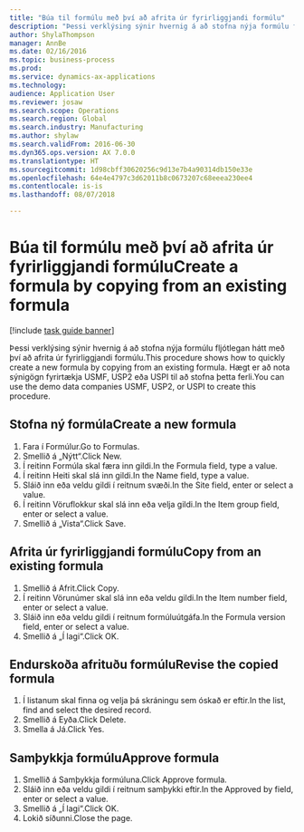 ```yaml
--- 
title: "Búa til formúlu með því að afrita úr fyrirliggjandi formúlu"
description: "Þessi verklýsing sýnir hvernig á að stofna nýja formúlu fljótlegan hátt með því að afrita úr fyrirliggjandi formúlu."
author: ShylaThompson
manager: AnnBe
ms.date: 02/16/2016
ms.topic: business-process
ms.prod: 
ms.service: dynamics-ax-applications
ms.technology: 
audience: Application User
ms.reviewer: josaw
ms.search.scope: Operations
ms.search.region: Global
ms.search.industry: Manufacturing
ms.author: shylaw
ms.search.validFrom: 2016-06-30
ms.dyn365.ops.version: AX 7.0.0
ms.translationtype: HT
ms.sourcegitcommit: 1d98cbff30620256c9d13e7b4a90314db150e33e
ms.openlocfilehash: 64e4e4797c3d62011b8c0673207c68eeea230ee4
ms.contentlocale: is-is
ms.lasthandoff: 08/07/2018

---
```

# <a name="create-a-formula-by-copying-from-an-existing-formula"></a><span data-ttu-id="cd12a-103">Búa til formúlu með því að afrita úr fyrirliggjandi formúlu</span><span class="sxs-lookup"><span data-stu-id="cd12a-103">Create a formula by copying from an existing formula</span></span>

[!include [task guide banner](../../includes/task-guide-banner.md)]

<span data-ttu-id="cd12a-104">Þessi verklýsing sýnir hvernig á að stofna nýja formúlu fljótlegan hátt með því að afrita úr fyrirliggjandi formúlu.</span><span class="sxs-lookup"><span data-stu-id="cd12a-104">This procedure shows how to quickly create a new formula by copying from an existing formula.</span></span> <span data-ttu-id="cd12a-105">Hægt er að nota sýnigögn fyrirtækja USMF, USP2 eða USPI til að stofna þetta ferli.</span><span class="sxs-lookup"><span data-stu-id="cd12a-105">You can use the demo data companies USMF, USP2, or USPI to create this procedure.</span></span>


## <a name="create-a-new-formula"></a><span data-ttu-id="cd12a-106">Stofna ný formúla</span><span class="sxs-lookup"><span data-stu-id="cd12a-106">Create a new formula</span></span>
1. <span data-ttu-id="cd12a-107">Fara í Formúlur.</span><span class="sxs-lookup"><span data-stu-id="cd12a-107">Go to Formulas.</span></span>
2. <span data-ttu-id="cd12a-108">Smellið á „Nýtt“.</span><span class="sxs-lookup"><span data-stu-id="cd12a-108">Click New.</span></span>
3. <span data-ttu-id="cd12a-109">Í reitinn Formúla skal færa inn gildi.</span><span class="sxs-lookup"><span data-stu-id="cd12a-109">In the Formula field, type a value.</span></span>
4. <span data-ttu-id="cd12a-110">Í reitinn Heiti skal slá inn gildi.</span><span class="sxs-lookup"><span data-stu-id="cd12a-110">In the Name field, type a value.</span></span>
5. <span data-ttu-id="cd12a-111">Sláið inn eða veldu gildi í reitnum svæði.</span><span class="sxs-lookup"><span data-stu-id="cd12a-111">In the Site field, enter or select a value.</span></span>
6. <span data-ttu-id="cd12a-112">Í reitinn Vöruflokkur skal slá inn eða velja gildi.</span><span class="sxs-lookup"><span data-stu-id="cd12a-112">In the Item group field, enter or select a value.</span></span>
7. <span data-ttu-id="cd12a-113">Smellið á „Vista“.</span><span class="sxs-lookup"><span data-stu-id="cd12a-113">Click Save.</span></span>

## <a name="copy-from-an-existing-formula"></a><span data-ttu-id="cd12a-114">Afrita úr fyrirliggjandi formúlu</span><span class="sxs-lookup"><span data-stu-id="cd12a-114">Copy from an existing formula</span></span>
1. <span data-ttu-id="cd12a-115">Smellið á Afrit.</span><span class="sxs-lookup"><span data-stu-id="cd12a-115">Click Copy.</span></span>
2. <span data-ttu-id="cd12a-116">Í reitinn Vörunúmer skal slá inn eða veldu gildi.</span><span class="sxs-lookup"><span data-stu-id="cd12a-116">In the Item number field, enter or select a value.</span></span>
3. <span data-ttu-id="cd12a-117">Sláið inn eða veldu gildi í reitnum formúluútgáfa.</span><span class="sxs-lookup"><span data-stu-id="cd12a-117">In the Formula version field, enter or select a value.</span></span>
4. <span data-ttu-id="cd12a-118">Smellið á „Í lagi“.</span><span class="sxs-lookup"><span data-stu-id="cd12a-118">Click OK.</span></span>

## <a name="revise-the-copied-formula"></a><span data-ttu-id="cd12a-119">Endurskoða afrituðu formúlu</span><span class="sxs-lookup"><span data-stu-id="cd12a-119">Revise the copied formula</span></span>
1. <span data-ttu-id="cd12a-120">Í listanum skal finna og velja þá skráningu sem óskað er eftir.</span><span class="sxs-lookup"><span data-stu-id="cd12a-120">In the list, find and select the desired record.</span></span>
2. <span data-ttu-id="cd12a-121">Smellið á Eyða.</span><span class="sxs-lookup"><span data-stu-id="cd12a-121">Click Delete.</span></span>
3. <span data-ttu-id="cd12a-122">Smella á Já.</span><span class="sxs-lookup"><span data-stu-id="cd12a-122">Click Yes.</span></span>

## <a name="approve-formula"></a><span data-ttu-id="cd12a-123">Samþykkja formúlu</span><span class="sxs-lookup"><span data-stu-id="cd12a-123">Approve formula</span></span>
1. <span data-ttu-id="cd12a-124">Smellið á Samþykkja formúluna.</span><span class="sxs-lookup"><span data-stu-id="cd12a-124">Click Approve formula.</span></span>
2. <span data-ttu-id="cd12a-125">Sláið inn eða veldu gildi í reitnum samþykki eftir.</span><span class="sxs-lookup"><span data-stu-id="cd12a-125">In the Approved by field, enter or select a value.</span></span>
3. <span data-ttu-id="cd12a-126">Smellið á „Í lagi“.</span><span class="sxs-lookup"><span data-stu-id="cd12a-126">Click OK.</span></span>
4. <span data-ttu-id="cd12a-127">Lokið síðunni.</span><span class="sxs-lookup"><span data-stu-id="cd12a-127">Close the page.</span></span>


